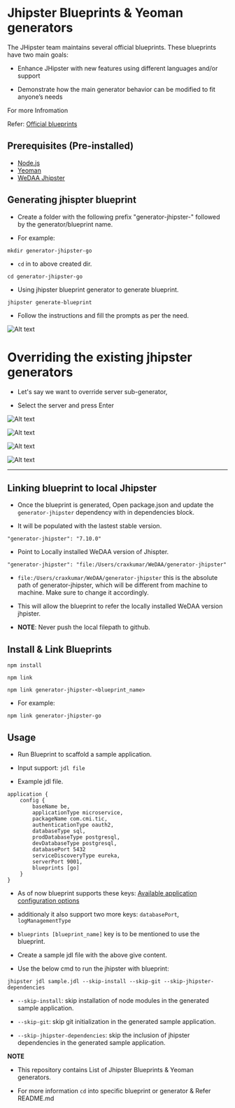 # Jhipster Blueprints & Yeoman generators

The JHipster team maintains several official blueprints. These blueprints have two main goals:

- Enhance JHipster with new features using different languages and/or support

- Demonstrate how the main generator behavior can be modified to fit anyone’s needs

For more Infromation

Refer: [Official blueprints](https://www.jhipster.tech/modules/official-blueprints/)

## Prerequisites (Pre-installed)
* [Node.js](https://nodejs.org/en/download/)
* [Yeoman](https://yeoman.io/learning/index.html)
* [WeDAA Jhipster](https://github.com/wedaa-tech/generator-jhipster)

## Generating jhispter blueprint

- Create a folder with the following prefix "generator-jhipster-" followed by the generator/blueprint name.

- For example: 

```
mkdir generator-jhipster-go
```

- `cd` in to above created dir.

```
cd generator-jhipster-go
```

- Using jhipster blueprint generator to generate blueprint.

```
jhipster generate-blueprint
```

- Follow the instructions and fill the prompts as per the need.

![Alt text](https://i.imgur.com/yV91YGd.png)

# Overriding the existing jhipster generators

- Let's say we want to override server sub-generator,

- Select the server and press Enter

![Alt text](https://i.imgur.com/D5zNonh.png)

![Alt text](https://i.imgur.com/I4UnclC.png)

![Alt text](https://i.imgur.com/upBLebw.png)

![Alt text](https://i.imgur.com/oraYxUt.png)

---

## Linking blueprint to local Jhipster

- Once the blueprint is generated, Open package.json and update the 
`generator-jhipster` dependency with in dependencies block.

- It will be populated with the lastest stable version.

```
"generator-jhipster": "7.10.0"
```

- Point to Locally installed WeDAA version of  Jhispter.

```
"generator-jhipster": "file:/Users/craxkumar/WeDAA/generator-jhipster"
```

- `file:/Users/craxkumar/WeDAA/generator-jhipster` this is the absolute path of generator-jhipster, which will be different from machine to machine. Make sure to change it accordingly.

- This will allow the blueprint to refer the locally installed WeDAA version jhpister.

- **NOTE**: Never push the local filepath to github.

## Install & Link Blueprints

```
npm install
```
```
npm link 
```
```
npm link generator-jhipster-<blueprint_name>
```

- For example:

```
npm link generator-jhipster-go
```

## Usage

- Run Blueprint to scaffold a sample application.

-  Input support: `jdl file`

- Example jdl file.
```
application {
    config {
        baseName be,
        applicationType microservice,
        packageName com.cmi.tic,
        authenticationType oauth2,
        databaseType sql,
        prodDatabaseType postgresql,
        devDatabaseType postgresql,
        databasePort 5432
        serviceDiscoveryType eureka,
        serverPort 9001,
        blueprints [go]
    } 
}
```

- As of now blueprint supports these keys: [Available application configuration options](https://www.jhipster.tech/jdl/applications#available-application-configuration-options)

- additionaly it also support two more keys: `databasePort`, `logManagementType`

-  `blueprints [blueprint_name]` key is to be mentioned to use the blueprint.

 
- Create a sample jdl file with the above give content.

- Use the below cmd to run the jhipster with blueprint:

```
jhipster jdl sample.jdl --skip-install --skip-git --skip-jhipster-dependencies
```

- `--skip-install`: skip installation of node modules in the generated sample application.

- `--skip-git`: skip git initialization in the generated sample application.

- `--skip-jhipster-dependencies`: skip the inclusion of jhipster dependencies in the generated sample application.

**NOTE**

- This repository contains List of Jhipster Blueprints & Yeoman generators.

- For more information `cd` into specific blueprint or generator & Refer README.md
